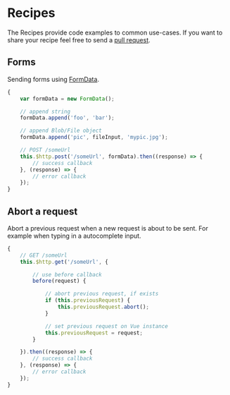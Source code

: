 # Recipes

The Recipes provide code examples to common use-cases. If you want to share your recipe feel free to send a [pull request](https://github.com/vuejs/vue-resource/pulls).

## Forms

Sending forms using [FormData](https://developer.mozilla.org/en-US/docs/Web/API/FormData).

```js
{
    var formData = new FormData();

    // append string
    formData.append('foo', 'bar');

    // append Blob/File object
    formData.append('pic', fileInput, 'mypic.jpg');

    // POST /someUrl
    this.$http.post('/someUrl', formData).then((response) => {
        // success callback
    }, (response) => {
        // error callback
    });
}
```

## Abort a request

Abort a previous request when a new request is about to be sent. For example when typing in a autocomplete input.

```js
{
    // GET /someUrl
    this.$http.get('/someUrl', {

        // use before callback
        before(request) {

            // abort previous request, if exists
            if (this.previousRequest) {
                this.previousRequest.abort();
            }

            // set previous request on Vue instance
            this.previousRequest = request;
        }

    }).then((response) => {
        // success callback
    }, (response) => {
        // error callback
    });
}
```
